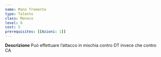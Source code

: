 ```yaml
---
name: Mano fremente
type: Talento
class: Monaco
level: 6
cost: 5
prerequisites: [[Azioni: 1]]
---
```


**Descrizione**
Può effettuare l’attacco in mischia contro DT invece che contro CA